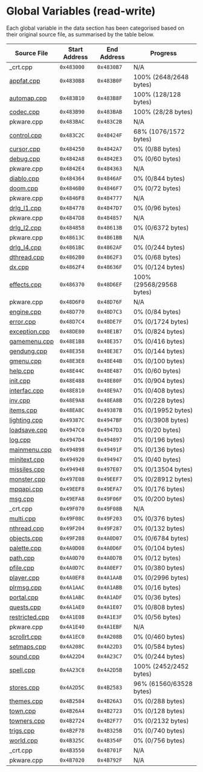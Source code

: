 # Global Variables (read-write)

Each global variable in the data section has been categorised based on their original source file, as summarised by the table below.

| Source File                     | Start Address | End Address | Progress                 |
|---------------------------------|---------------|-------------|--------------------------|
| _crt.cpp                        | `0x483000`    | `0x4830B7`  | N/A                      |
| [appfat.cpp](appfat.md)         | `0x4830B8`    | `0x483B0F`  | 100% (2648/2648 bytes)   |
| [automap.cpp](automap.md)       | `0x483B10`    | `0x483B8F`  | 100% (128/128 bytes)     |
| [codec.cpp](codec.md)           | `0x483B90`    | `0x483BAB`  | 100% (28/28 bytes)       |
| pkware.cpp                      | `0x483BAC`    | `0x483C2B`  | N/A                      |
| [control.cpp](control.md)       | `0x483C2C`    | `0x48424F`  | 68% (1076/1572 bytes)    |
| [cursor.cpp](cursor.md)         | `0x484250`    | `0x4842A7`  | 0% (0/88 bytes)          |
| [debug.cpp](debug.md)           | `0x4842A8`    | `0x4842E3`  | 0% (0/60 bytes)          |
| pkware.cpp                      | `0x4842E4`    | `0x484363`  | N/A                      |
| [diablo.cpp](diablo.md)         | `0x484364`    | `0x4846AF`  | 0% (0/844 bytes)         |
| [doom.cpp](doom.md)             | `0x4846B0`    | `0x4846F7`  | 0% (0/72 bytes)          |
| pkware.cpp                      | `0x4846F8`    | `0x484777`  | N/A                      |
| [drlg_l1.cpp](drlg_l1.md)       | `0x484778`    | `0x4847D7`  | 0% (0/96 bytes)          |
| pkware.cpp                      | `0x4847D8`    | `0x484857`  | N/A                      |
| [drlg_l2.cpp](drlg_l2.md)       | `0x484858`    | `0x48613B`  | 0% (0/6372 bytes)        |
| pkware.cpp                      | `0x48613C`    | `0x4861BB`  | N/A                      |
| [drlg_l4.cpp](drlg_l4.md)       | `0x4861BC`    | `0x4862AF`  | 0% (0/244 bytes)         |
| [dthread.cpp](dthread.md)       | `0x4862B0`    | `0x4862F3`  | 0% (0/68 bytes)          |
| [dx.cpp](dx.md)                 | `0x4862F4`    | `0x48636F`  | 0% (0/124 bytes)         |
| [effects.cpp](effects.md)       | `0x486370`    | `0x48D6EF`  | 100% (29568/29568 bytes) |
| pkware.cpp                      | `0x48D6F0`    | `0x48D76F`  | N/A                      |
| [engine.cpp](engine.md)         | `0x48D770`    | `0x48D7C3`  | 0% (0/84 bytes)          |
| [error.cpp](error.md)           | `0x48D7C4`    | `0x48DE7F`  | 0% (0/1724 bytes)        |
| [exception.cpp](exception.md)   | `0x48DE80`    | `0x48E1B7`  | 0% (0/824 bytes)         |
| [gamemenu.cpp](gamemenu.md)     | `0x48E1B8`    | `0x48E357`  | 0% (0/416 bytes)         |
| [gendung.cpp](gendung.md)       | `0x48E358`    | `0x48E3E7`  | 0% (0/144 bytes)         |
| [gmenu.cpp](gmenu.md)           | `0x48E3E8`    | `0x48E44B`  | 0% (0/100 bytes)         |
| [help.cpp](help.md)             | `0x48E44C`    | `0x48E487`  | 0% (0/60 bytes)          |
| [init.cpp](init.md)             | `0x48E488`    | `0x48E80F`  | 0% (0/904 bytes)         |
| [interfac.cpp](interfac.md)     | `0x48E810`    | `0x48E9A7`  | 0% (0/408 bytes)         |
| [inv.cpp](inv.md)               | `0x48E9A8`    | `0x48EA8B`  | 0% (0/228 bytes)         |
| [items.cpp](items.md)           | `0x48EA8C`    | `0x49387B`  | 0% (0/19952 bytes)       |
| [lighting.cpp](lighting.md)     | `0x49387C`    | `0x4947BF`  | 0% (0/3908 bytes)        |
| [loadsave.cpp](loadsave.md)     | `0x4947C0`    | `0x4947D3`  | 0% (0/20 bytes)          |
| [log.cpp](log.md)               | `0x4947D4`    | `0x494897`  | 0% (0/196 bytes)         |
| [mainmenu.cpp](mainmenu.md)     | `0x494898`    | `0x49491F`  | 0% (0/136 bytes)         |
| [minitext.cpp](minitext.md)     | `0x494920`    | `0x494947`  | 0% (0/40 bytes)          |
| [missiles.cpp](missiles.md)     | `0x494948`    | `0x497E07`  | 0% (0/13504 bytes)       |
| [monster.cpp](monster.md)       | `0x497E08`    | `0x49EEF7`  | 0% (0/28912 bytes)       |
| [mpqapi.cpp](mpqapi.md)         | `0x49EEF8`    | `0x49EFA7`  | 0% (0/176 bytes)         |
| [msg.cpp](msg.md)               | `0x49EFA8`    | `0x49F06F`  | 0% (0/200 bytes)         |
| _crt.cpp                        | `0x49F070`    | `0x49F08B`  | N/A                      |
| [multi.cpp](multi.md)           | `0x49F08C`    | `0x49F203`  | 0% (0/376 bytes)         |
| [nthread.cpp](nthread.md)       | `0x49F204`    | `0x49F287`  | 0% (0/132 bytes)         |
| [objects.cpp](objects.md)       | `0x49F288`    | `0x4A0D07`  | 0% (0/6784 bytes)        |
| [palette.cpp](palette.md)       | `0x4A0D08`    | `0x4A0D6F`  | 0% (0/104 bytes)         |
| [path.cpp](path.md)             | `0x4A0D70`    | `0x4A0D7B`  | 0% (0/12 bytes)          |
| [pfile.cpp](pfile.md)           | `0x4A0D7C`    | `0x4A0EF7`  | 0% (0/380 bytes)         |
| [player.cpp](player.md)         | `0x4A0EF8`    | `0x4A1AAB`  | 0% (0/2996 bytes)        |
| [plrmsg.cpp](plrmsg.md)         | `0x4A1AAC`    | `0x4A1ABB`  | 0% (0/16 bytes)          |
| [portal.cpp](portal.md)         | `0x4A1ABC`    | `0x4A1ADF`  | 0% (0/36 bytes)          |
| [quests.cpp](quests.md)         | `0x4A1AE0`    | `0x4A1E07`  | 0% (0/808 bytes)         |
| [restricted.cpp](restricted.md) | `0x4A1E08`    | `0x4A1E3F`  | 0% (0/56 bytes)          |
| pkware.cpp                      | `0x4A1E40`    | `0x4A1EBF`  | N/A                      |
| [scrollrt.cpp](scrollrt.md)     | `0x4A1EC0`    | `0x4A208B`  | 0% (0/460 bytes)         |
| [setmaps.cpp](setmaps.md)       | `0x4A208C`    | `0x4A22D3`  | 0% (0/584 bytes)         |
| [sound.cpp](sound.md)           | `0x4A22D4`    | `0x4A23C7`  | 0% (0/244 bytes)         |
| [spell.cpp](spell.md)           | `0x4A23C8`    | `0x4A2D5B`  | 100% (2452/2452 bytes)   |
| [stores.cpp](stores.md)         | `0x4A2D5C`    | `0x4B2583`  | 96% (61560/63528 bytes)  |
| [themes.cpp](themes.md)         | `0x4B2584`    | `0x4B26A3`  | 0% (0/288 bytes)         |
| [town.cpp](town.md)             | `0x4B26A4`    | `0x4B2723`  | 0% (0/128 bytes)         |
| [towners.cpp](towners.md)       | `0x4B2724`    | `0x4B2F77`  | 0% (0/2132 bytes)        |
| [trigs.cpp](trigs.md)           | `0x4B2F78`    | `0x4B325B`  | 0% (0/740 bytes)         |
| [world.cpp](world.md)           | `0x4B325C`    | `0x4B354F`  | 0% (0/756 bytes)         |
| _crt.cpp                        | `0x4B3550`    | `0x4B701F`  | N/A                      |
| pkware.cpp                      | `0x4B7020`    | `0x4B792F`  | N/A                      |
